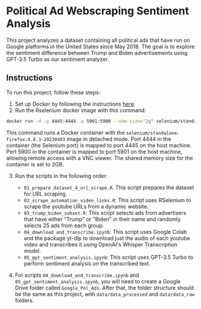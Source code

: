 # Political Ad Webscraping Sentiment Analysis

This project analyzes a dataset containing all political ads that have run on Google platforms in the United States since May 2018. The goal is to explore the sentiment difference between Trump and Biden advertisements using GPT-3.5 Turbo as our sentiment analyzer.

## Instructions

To run this project, follow these steps:

1. Set up Docker by following the instructions [here](https://docs.docker.com/get-docker/).
2. Run the Rselenium docker image with this command:  
 ```bash
 docker run -d -p 4445:4444 -p 5901:5900 --shm-size="2g" selenium/standalone-firefox:4.8.3-20230403
 ```    
 This command runs a Docker container with the `selenium/standalone-firefox:4.8.3-20230403` image in detached mode. Port 4444 in the container (the Selenium port) is mapped to port 4445 on the host machine. Port 5900 in the container is mapped to port 5901 on the host machine, allowing remote access with a VNC viewer. The shared memory size for the container is set to 2GB.

3. Run the scripts in the following order:
    - `01_prepare_dataset_4_url_scrape.R`: This script prepares the dataset for URL scraping.
    - `02_scrape_automation_video_links.R`: This script uses RSelenium to scrape the youtube URLs from a dynamic website.
    - `03_trump_biden_subset.R`: This script selects ads from advertisers that have either "Trump" or "Biden" in their name and randomly selects 25 ads from each group.
    - `04_download_and_transcribe.ipynb`: This script uses Google Colab and the package yt-dlp to download just the audio of each youtube video and transcribes it using OpenAI's Whisper Transcription model.
    - `05_gpt_sentiment_analysis.ipynb`: This script uses GPT-3.5 Turbo to perform sentiment analysis on the transcribed text.

4. For scripts `04_download_and_transcribe.ipynb` and `05_gpt_sentiment_analysis.ipynb`, you will need to create a Google Drive folder called `Google_Pol_Ads`. After that, the folder structure should be the same as this project, with `data/data_processed` and `data/data_raw` folders.